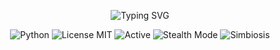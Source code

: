 <p align="center">
  <img src="https://readme-typing-svg.demolab.com?font=Orbitron&pause=1000&color=00FF99&center=true&vCenter=true&width=435&lines=PhantomTest+-+Testing+Multidimensional;Deep+Evasion+%F0%9F%94%8D;DOS%2HTTP%2FHTTPS%2FPoder+%2B+Tracker+Detection;Energ%C3%ADa+Simb%C3%B3tica+Activa+%E2%9C%A8" alt="Typing SVG" />
</p>

<p align="center">
  <img src="https://img.shields.io/badge/Python-3.8+-blue?logo=python&logoColor=white" alt="Python" />
  <img src="https://img.shields.io/badge/License-MIT-green?style=flat-square&logo=github" alt="License MIT" />
  <img src="https://img.shields.io/badge/Status-Active-brightgreen?style=flat-square&logo=powerbi" alt="Active" />
  <img src="https://img.shields.io/badge/Stealth_Mode-Enabled-black?style=flat-square&logo=matrix" alt="Stealth Mode" />
  <img src="https://img.shields.io/badge/Symbiosis-∞_Sustained-purple?style=flat-square&logo=quantconnect" alt="Simbiosis" />
</p>
